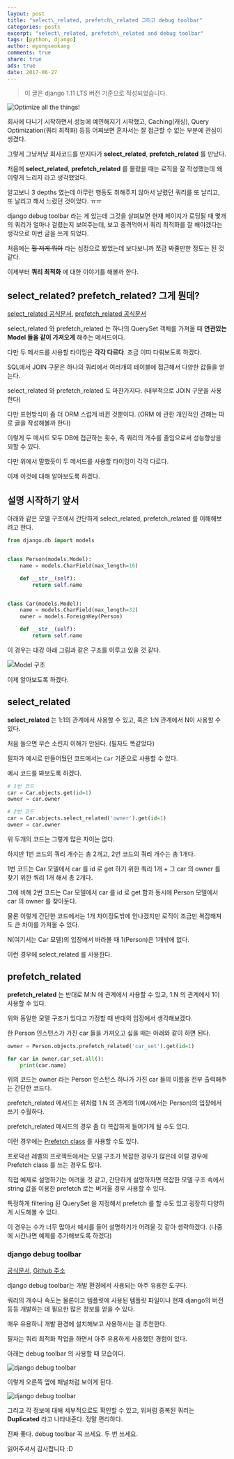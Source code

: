 ```yaml
---
layout: post
title: "select\_related, prefetch\_related 그리고 debug toolbar"
categories: posts
excerpt: "select\_related, prefetch\_related and debug toolbar"
tags: [python, django]
author: myungseokang
comments: true
share: true
ads: true
date: 2017-06-27
---
```


> 이 글은 django 1.11 LTS 버전 기준으로 작성되었습니다.

![Optimize all the things!](/assets/img/optimize-all-the-things.jpg)

회사에 다니기 시작하면서 성능에 예민해지기 시작했고, Caching(캐싱), Query Optimization(쿼리 최적화) 등등 어찌보면 혼자서는 잘 접근할 수 없는 부분에 관심이 생겼다.

그렇게 그냥저냥 회사코드를 만지다가 **select_related**, **prefetch_related** 를 만났다.

처음에 **select_related**, **prefetch_related** 를 몰랐을 때는 로직을 잘 작성했는데 왜 이렇게 느리지 라고 생각했었다.

알고보니 3 depths 였는데 아무런 행동도 취해주지 않아서 날렸던 쿼리를 또 날리고, 또 날리고 해서 느렸던 것이었다. ㅠㅠ

django debug toolbar 라는 게 있는데 그것을 살펴보면 현재 페이지가 로딩될 때 몇개의 쿼리가 얼마나 걸렸는지 보여주는데, 보고 충격먹어서 쿼리 최적화를 잘 해야겠다는 생각으로 이번 글을 쓰게 되었다.

처음에는 ~~헐 저게 뭐야~~ 라는 심정으로 봤었는데 보다보니까 쪼금 봐줄만한 정도는 된 것 같다.

이제부터 **쿼리 최적화** 에 대한 이야기를 해볼까 한다.

## select\_related? prefetch\_related? 그게 뭔데?

<a href="https://docs.djangoproject.com/en/1.11/ref/models/querysets/#select-related" target="_blank">select_related 공식문서</a>, <a href="https://docs.djangoproject.com/en/1.11/ref/models/querysets/#prefetch-related" target="_blank">prefetch_related 공식문서</a>

select\_related 와 prefetch\_related 는 하나의 QuerySet 객체를 가져올 때 **연관있는 Model 들을 같이 가져오게** 해주는 메서드이다.

다만 두 메서드를 사용할 타이밍은 **각각 다르다**. 조금 이따 다뤄보도록 하겠다.

SQL에서 JOIN 구문은 하나의 쿼리에서 여러개의 테이블에 접근해서 다양한 값들을 얻는다.

select\_related 와 prefetch\_related 도 마찬가지다. (내부적으로 JOIN 구문을 사용한다)

다만 표현방식이 좀 더 ORM 스럽게 바뀐 것뿐이다. (ORM 에 관한 개인적인 견해는 따로 글을 작성해볼까 한다)

이렇게 두 메서드 모두 DB에 접근하는 횟수, 즉 쿼리의 개수를 줄임으로써 성능향상을 꾀할 수 있다.

다만 위에서 말했듯이 두 메서드를 사용할 타이밍이 각각 다르다.

이제 이것에 대해 알아보도록 하겠다.

## 설명 시작하기 앞서

아래와 같은 모델 구조에서 간단하게 select\_related, prefetch\_related 를 이해해보려고 한다.

```python
from django.db import models


class Person(models.Model):
    name = models.CharField(max_length=16)

    def __str__(self):
        return self.name


class Car(models.Model):
    name = models.CharField(max_length=32)
    owner = models.ForeignKey(Person)

    def __str__(self):
        return self.name
```

이 경우는 대강 아래 그림과 같은 구조를 이루고 있을 것 같다.

![Model 구조](/assets/img/select_related-example.jpg)

이제 알아보도록 하겠다.

## select_related

**select_related** 는 1:1의 관계에서 사용할 수 있고, 혹은 1:N 관계에서 N이 사용할 수 있다.

처음 들으면 무슨 소린지 이해가 안된다. (필자도 똑같았다)

필자가 예시로 만들어뒀던 코드에서는 `Car` 기준으로 사용할 수 있다.

예시 코드를 봐보도록 하겠다.

```python
# 1번 코드
car = Car.objects.get(id=1)
owner = car.owner
```

```python
# 2번 코드
car = Car.objects.select_related('owner').get(id=1)
owner = car.owner
```

위 두개의 코드는 그렇게 많은 차이는 없다.

하지만 1번 코드의 쿼리 개수는 총 2개고, 2번 코드의 쿼리 개수는 총 1개다.

1번 코드는 Car 모델에서 car 를 id 로 get 하기 위한 쿼리 1개 + 그 car 의 owner 를 찾기 위한 쿼리 1개 해서 총 2개다.

그에 비해 2번 코드는 Car 모델에서 car 를 id 로 get 함과 동시에 Person 모델에서 car 의 owner 를 찾아둔다.

물론 이렇게 간단한 코드에서는 1개 차이정도밖에 안나겠지만 로직이 조금만 복잡해져도 큰 차이를 가져올 수 있다.

N(여기서는 Car 모델)의 입장에서 바라볼 때 1(Person)은 1개밖에 없다.

이런 경우에 select_related 를 사용한다.

## prefetch_related

**prefetch_related** 는 반대로 M:N 에 관계에서 사용할 수 있고, 1:N 의 관계에서 1이 사용할 수 있다.

위와 동일한 모델 구조가 있다고 가정할 때 반대의 입장에서 생각해보겠다.

한 Person 인스턴스가 가진 car 들을 가져오고 싶을 때는 아래와 같이 하면 된다.

```python
owner = Person.objects.prefetch_related('car_set').get(id=1)

for car in owner.car_set.all():
    print(car.name)
```

위의 코드는 owner 라는 Person 인스턴스 하나가 가진 car 들의 이름을 전부 출력해주는 간단한 코드다.

prefetch_related 메서드는 위처럼 1:N 의 관계의 1(예시에서는 Person)의 입장에서 쓰기 수월하다.

prefetch_related 메서드의 경우 좀 더 복잡하게 들어가게 될 수도 있다.

이런 경우에는 <a href="https://docs.djangoproject.com/en/1.11/ref/models/querysets/#prefetch-objects" target="_blank">Prefetch class</a> 를 사용할 수도 있다.

프로덕션 레벨의 프로젝트에서는 모델 구조가 복잡한 경우가 많은데 이럴 경우에 Prefetch class 를 쓰는 경우도 많다.

직접 예제로 설명하기는 어려울 것 같고, 간단하게 설명하자면 복잡한 모델 구조 속에서 string 값을 이용한 prefetch 로는 버거울 경우 사용할 수 있다.

특정하게 filtering 된 QuerySet 을 지정해서 prefetch 를 할 수도 있고 굉장히 다양하게 시도해볼 수 있다.

이 경우는 수가 너무 많아서 예시를 들어 설명하기가 어려울 것 같아 생략하겠다. (나중에 시간나면 예제를 추가해보도록 하겠다)

### django debug toolbar

<a href="https://django-debug-toolbar.readthedocs.io/en/stable/" target="_blank">공식문서</a>, <a href="https://github.com/jazzband/django-debug-toolbar" target="_blank">Github 주소</a>

django debug toolbar는 개발 환경에서 사용되는 아주 유용한 도구다.

쿼리의 개수나 속도는 물론이고 템플릿에 사용된 템플릿 파일이나 현재 django의 버전 등등 개발하는 데 필요한 많은 정보를 얻을 수 있다.

매우 유용하니 개발 환경에 설치해보고 사용하시는 걸 추천한다.

필자는 쿼리 최적화 작업을 하면서 아주 유용하게 사용했던 경험이 있다.

아래는 debug toolbar 의 사용할 때 모습이다.

<img src="/assets/img/django-debug-toolbar-1.png" alt="django debug toolbar" style="max-height: 700px;" />

이렇게 오른쪽 옆에 패널처럼 보이게 된다.

![django debug toolbar](/assets/img/django-debug-toolbar-2.png)

그리고 각 정보에 대해 세부적으로도 확인할 수 있고, 위처럼 중복된 쿼리는 **Duplicated** 라고 나타내준다. 정말 편리하다.

진짜 좋다. debug toolbar 꼭 쓰세요. 두 번 쓰세요.

읽어주셔서 감사합니다 :D